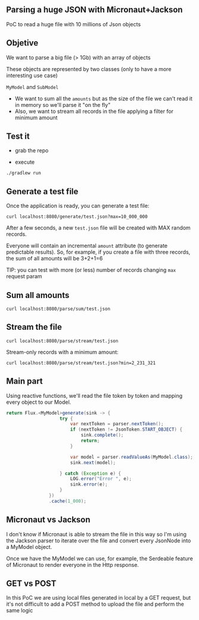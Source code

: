 ## Parsing a huge JSON with Micronaut+Jackson 

PoC to read a huge file with 10 millions of Json objects 

## Objetive

We want to parse a big file (> 1Gb) with an array of objects

These objects are represented by two classes (only to have a more interesting use case)

`MyModel` and `SubModel`

- We want to sum all the `amounts` but as the size of the file we can't read it in memory so we'll parse it "on the fly"
- Also, we want to stream all records in the file applying a filter for minimum amount


## Test it

- grab the repo

- execute

`./gradlew run`

## Generate a test file

Once the application is ready, you can generate a test file:

`curl localhost:8080/generate/test.json?max=10_000_000`

After a few seconds, a new `test.json` file will be created with MAX random records. 

Everyone will contain an incremental `amount` attribute (to generate predictable results).
So, for example, if you create a file with three records, the sum of all amounts will be 3+2+1=6  

TIP: you can test with more (or less) number of records changing `max` request param

## Sum all amounts

`curl localhost:8080/parse/sum/test.json`

## Stream the file

`curl localhost:8080/parse/stream/test.json`

Stream-only records with a minimum amount:

`curl localhost:8080/parse/stream/test.json?min=2_231_321`

## Main part

Using reactive functions, we'll read the file token by token and mapping every object to our Model.

```java
return Flux.<MyModel>generate(sink -> {
                    try {
                        var nextToken = parser.nextToken();
                        if (nextToken != JsonToken.START_OBJECT) {
                            sink.complete();
                            return;
                        }

                        var model = parser.readValueAs(MyModel.class);
                        sink.next(model);

                    } catch (Exception e) {
                        LOG.error("Error ", e);
                        sink.error(e);
                    }
                })
                .cache(1_000);
```

## Micronaut vs Jackson

I don't know if Micronaut is able to stream the file in this way so I'm using the Jackson parser to iterate over
the file and convert every JsonNode into a MyModel object.

Once we have the MyModel we can use, for example, the Serdeable feature of Micronaut to render everyone in the Http
response.


## GET vs POST

In this PoC we are using local files generated in local by a GET request, but it's not difficult to add a POST method to 
upload the file and perform the same logic